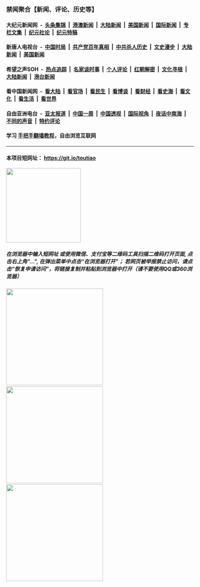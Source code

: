 ### 禁闻聚合【新闻、评论、历史等】

#### 大纪元新闻网 &nbsp;-&nbsp; [头条集锦](indexes/E头条集锦.md?t=02131422) &nbsp;|&nbsp; [港澳新闻](indexes/E港澳新闻.md?t=02131422)  &nbsp;|&nbsp; [大陆新闻](indexes/E大陆新闻.md?t=02131422) &nbsp;|&nbsp; [美国新闻](indexes/E美国新闻.md?t=02131422) &nbsp;|&nbsp; [国际新闻](indexes/E国际新闻.md?t=02131422) &nbsp;|&nbsp; [专栏文集](indexes/E专栏文集.md?t=02131422) &nbsp;|&nbsp; [纪元社论](indexes/E纪元社论.md?t=02131422) &nbsp;|&nbsp; [纪元特稿](indexes/E纪元特稿.md?t=02131422) 

#### 新唐人电视台 &nbsp;-&nbsp; [中国时局](indexes/N中国时局.md?t=02131422) &nbsp;|&nbsp; [共产党百年真相](indexes/N共产党百年真相.md?t=02131422) &nbsp;|&nbsp; [中共杀人历史](indexes/N中共杀人历史.md?t=02131422) &nbsp;|&nbsp; [文史漫步](indexes/N文史漫步.md?t=02131422) &nbsp;|&nbsp; [大陆新闻](indexes/N大陆新闻.md?t=02131422) &nbsp;|&nbsp; [美国新闻](indexes/N美国新闻.md?t=02131422)

#### 希望之声SOH &nbsp;-&nbsp; [热点追踪](indexes/H热点追踪.md?t=02131422) &nbsp;|&nbsp; [名家谈时事](indexes/H名家谈时事.md?t=02131422) &nbsp;|&nbsp; [个人评论](indexes/H个人评论.md?t=02131422)  &nbsp;|&nbsp; [红朝解密](indexes/H红朝解密.md?t=02131422) &nbsp;|&nbsp; [文化寻根](indexes/H文化寻根.md?t=02131422) &nbsp;|&nbsp; [大陆新闻](indexes/H大陆新闻.md?t=02131422) &nbsp;|&nbsp; [港台新闻](indexes/H港台新闻.md?t=02131422)

#### 看中国新闻网 &nbsp;-&nbsp; [看大陆](indexes/S看大陆.md?t=02131422) &nbsp;|&nbsp; [看官场](indexes/S看官场.md?t=02131422) &nbsp;|&nbsp; [看民生](indexes/S看民生.md?t=02131422)  &nbsp;|&nbsp; [看博谈](indexes/S看博谈.md?t=02131422) &nbsp;|&nbsp; [看财经](indexes/S看财经.md?t=02131422) &nbsp;|&nbsp; [看史海](indexes/S看史海.md?t=02131422) &nbsp;|&nbsp; [看文化](indexes/S看文化.md?t=02131422) &nbsp;|&nbsp; [看生活](indexes/S看生活.md?t=02131422) &nbsp;|&nbsp; [看世界](indexes/S看世界.md?t=02131422)

#### 自由亚洲电台 &nbsp;-&nbsp; [亚太报道](indexes/R亚太报道.md?t=02131422) &nbsp;|&nbsp; [中国一周](indexes/R中国一周.md?t=02131422) &nbsp;|&nbsp; [中国透视](indexes/R中国透视.md?t=02131422)  &nbsp;|&nbsp; [国际视角](indexes/R国际视角.md?t=02131422) &nbsp;|&nbsp; [夜话中南海](indexes/R夜话中南海.md?t=02131422) &nbsp;|&nbsp; [不同的声音](indexes/R不同的声音.md?t=02131422) &nbsp;|&nbsp; [特约评论](indexes/R特约评论.md?t=02131422)

#### 学习 [手把手翻墙教程](https://github.com/gfw-breaker/guides/wiki)，自由浏览互联网

----

#### 本项目短网址： https://git.io/toutiao
<img src="https://raw.githubusercontent.com/gfw-breaker/banned-news/master/scripts/img/qr.png" width="200px"/>  

##### 在浏览器中输入短网址 或使用微信、支付宝等二维码工具扫描二维码打开页面, 点击右上角"...", 在弹出菜单中点击“在浏览器打开”； 若网页被举报禁止访问，请点击“恢复申请访问”，将链接复制并粘贴到浏览器中打开（请不要使用QQ或360浏览器）

<img src="https://raw.githubusercontent.com/gfw-breaker/banned-news/master/scripts/img/1.png" width="260px"/> &nbsp; <img src="https://raw.githubusercontent.com/gfw-breaker/banned-news/master/scripts/img/2.png" width="260px"/> &nbsp; <img src="https://raw.githubusercontent.com/gfw-breaker/banned-news/master/scripts/img/3.png" width="260px"/>
